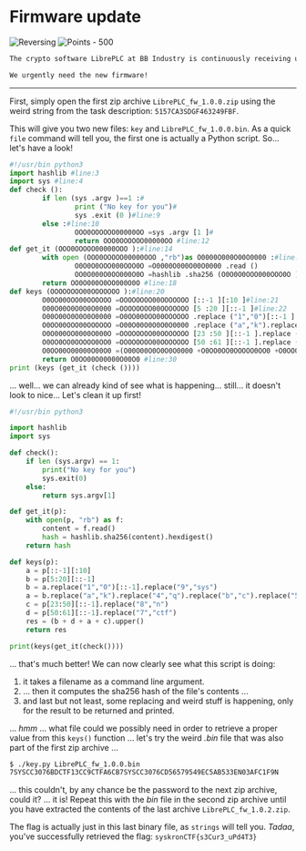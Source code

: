 # Firmware update

![Reversing](https://img.shields.io/badge/Reversing--ff6100?style=for-the-badge) ![Points - 500](https://img.shields.io/badge/Points-500-9cf?style=for-the-badge)

```txt
The crypto software LibrePLC at BB Industry is continuously receiving updates. Unfortunately, the responsible employee left the company a few weeks ago and hasn't deployed the most recent firmware with important security updates. He just left a note with 5157CA3SDGF463249FBF.

We urgently need the new firmware!
```

---

First, simply open the first zip archive `LibrePLC_fw_1.0.0.zip` using the weird string from the task description: `5157CA3SDGF463249FBF`.

This will give you two new files: `key` and `LibrePLC_fw_1.0.0.bin`. As a quick `file` command will tell you, the first one is actually a Python script. So... let's have a look!

```py
#!/usr/bin python3
import hashlib #line:3
import sys #line:4
def check ():
        if len (sys .argv )==1 :#
                print ("No key for you")#
                sys .exit (0 )#line:9
        else :#line:10
                OOO0OOOOOO00000OO =sys .argv [1 ]#
                return OOO0OOOOOO00000OO #line:12
def get_it (OOO0OOOOO00000OOO ):#line:14
        with open (OOO0OOOOO00000OOO ,"rb")as O0000O000O00O0000 :#line:15
                O0O0O0OOO000OOO0O =O0000O000O00O0000 .read ()
                OO0O000O0OO000O0O =hashlib .sha256 (O0O0O0OOO000OOO0O ).hexdigest ()
        return OO0O000O0OO000O0O #line:18
def keys (OOOOOOOO00OOOOOOO ):#line:20
        O0OO00OOO00OOOOOO =OOOOOOOO00OOOOOOO [::-1 ][:10 ]#line:21
        O00O00O0O0O0O0000 =OOOOOOOO00OOOOOOO [5 :20 ][::-1 ]#line:22
        O00O00O0O0O0O0000 =O0OO00OOO00OOOOOO .replace ("1","0")[::-1 ].replace ("9","sys")#
        O0OO00OOO00OOOOOO =O00O00O0O0O0O0000 .replace ("a","k").replace ("4","q").replace ("b","c").replace ("5","kron")#line:24
        O0O000OO0000O000O =OOOOOOOO00OOOOOOO [23 :50 ][::-1 ].replace ("8","n")
        O0OO0OO0OOOOO0OO0 =OOOOOOOO00OOOOOOO [50 :61 ][::-1 ].replace ("7","ctf")#
        O0OO00O00000O00O0 =(O00O00O0O0O0O0000 +O0OO0OO0OOOOO0OO0 +O0OO00OOO00OOOOOO +O0O000OO0000O000O ).upper ()#
        return O0OO00O00000O00O0 #line:30
print (keys (get_it (check ())))
```

... well... we can already kind of see what is happening... still... it doesn't look to nice... Let's clean it up first!

```py
#!/usr/bin python3

import hashlib
import sys

def check():
    if len (sys.argv) == 1:
        print("No key for you")
        sys.exit(0)
    else:
        return sys.argv[1]

def get_it(p):
    with open(p, "rb") as f:
        content = f.read()
        hash = hashlib.sha256(content).hexdigest()
    return hash

def keys(p):
    a = p[::-1][:10]
    b = p[5:20][::-1]
    b = a.replace("1","0")[::-1].replace("9","sys")
    a = b.replace("a","k").replace("4","q").replace("b","c").replace("5","kron")
    c = p[23:50][::-1].replace("8","n")
    d = p[50:61][::-1].replace("7","ctf")
    res = (b + d + a + c).upper()
    return res

print(keys(get_it(check())))
```

... that's much better! We can now clearly see what this script is doing:

1. it takes a filename as a command line argument.
2. ... then it computes the sha256 hash of the file's contents ...
3. and last but not least, some replacing and weird stuff is happening, only for the result to be returned and printed.

... _hmm_ ... what file could we possibly need in order to retrieve a proper value from this `keys()` function ... let's try the weird _.bin_ file that was also part of the first zip archive ...

```txt
$ ./key.py LibrePLC_fw_1.0.0.bin
7SYSCC3076BDCTF13CC9CTFA6CB7SYSCC3076CD56579549EC5AB533EN03AFC1F9N
```

... this couldn't, by any chance be the password to the next zip archive, could it? ... it is! Repeat this with the _bin_ file in the second zip archive until you have extracted the contents of the last archive `LibrePLC_fw_1.0.2.zip`.

The flag is actually just in this last binary file, as `strings` will tell you. _Tadaa_, you've successfully retrieved the flag: `syskronCTF{s3Cur3_uPd4T3}`
